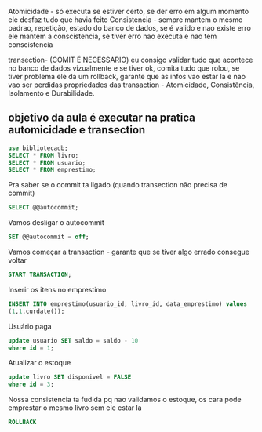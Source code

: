 Atomicidade - só executa se estiver certo, se der erro em algum momento ele desfaz tudo que havia feito
Consistencia - sempre mantem o mesmo padrao, repetição, estado do banco de dados, se é valido e nao existe erro ele mantem a conscistencia, se tiver erro nao executa e nao tem conscistencia

transection- (COMIT É NECESSARIO) eu consigo validar tudo que acontece no banco de dados vizualmente e se tiver ok,  comita tudo que rolou, se tiver problema ele da um rollback, garante que as infos vao estar la e nao vao ser perdidas
propriedades das transaction - Atomicidade, Consistência, Isolamento e Durabilidade.


objetivo da aula é executar na pratica automicidade e transection 
-------

```SQL
use bibliotecadb;
SELECT * FROM livro;
SELECT * FROM usuario;
SELECT * FROM emprestimo;
```

Pra saber se o commit ta ligado (quando transection não precisa de commit)
```SQL
SELECT @@autocommit;
```

Vamos desligar o autocommit
```SQL
SET @@autocommit = off;
```

Vamos começar a transaction - garante que se tiver algo errado consegue voltar
```SQL
START TRANSACTION;
```

Inserir os itens no emprestimo 
```SQL
INSERT INTO emprestimo(usuario_id, livro_id, data_emprestimo) values
(1,1,curdate());
```

Usuário paga
```SQL
update usuario SET saldo = saldo - 10
where id = 1;
```

Atualizar o estoque
```SQL
update livro SET disponivel = FALSE
where id = 3;
```

Nossa consistencia ta fudida pq nao validamos o estoque, os cara pode emprestar o mesmo livro sem ele estar la
```SQL
ROLLBACK
```
